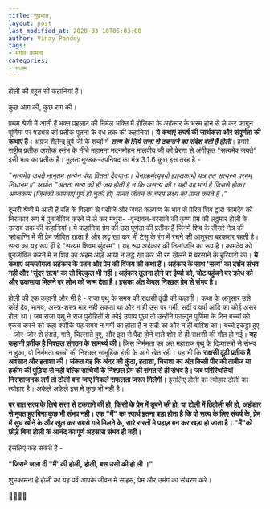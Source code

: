 ```yaml
---
title: सुप्रभात,
layout: post
last_modified_at: 2020-03-10T05:03:00
author: Vinay Pandey
tags:
- मंगल कामना
categories:
- मध्यम
---
```

होली की बहुत सी कहानियां हैं।

कुछ आग की, कुछ राग की।

प्रथम श्रेणी में आती हैं भक्त प्रहलाद की निर्मल भक्ति में होलिका के अहंकार के भस्म होने से ले कर फागुन पूर्णिमा पर षड्यंत्र की प्रतीक पूतना के वध तक की कहानियां। **ये कथाएं संघर्ष की सार्थकता और संपूर्णता की कथाएं हैं।** अग्रज शैलेन्द्र दुबे जी के शब्दों में  ***सत्य के लिये सत्ता से टकराने का संदेश देती है होली***। हमारे राष्ट्रीय प्रतीक अशोक स्तंभ के नीचे महामना मदनमोहन मालवीय जी की प्रेरणा से अंगीकृत "सत्यमेव जयते" इसी भाव का प्रतीक है। मूलतः मुण्डक-उपनिषद का मंत्र 3.1.6 कुछ इस तरह है -

*"सत्यमेव जयते नानृतम सत्येन पंथा विततो देवयानः।*
*येनाक्रमंत्यृषयो ह्याप्तकामो यत्र तत् सत्यस्य परमम् निधानम्॥"*
अर्थात 
*"अंततः सत्य की ही जय होती है न कि असत्य की। यही वह मार्ग है जिससे होकर आप्तकाम (जिनकी कामनाएं पूर्ण हो चुकी हों) मानव जीवन के चरम लक्ष्य को प्राप्त करते हैं।"*

दूसरी श्रेणी में आती हैं रति के विलाप से पसीजे और जगत कल्याण के भाव से प्रेरित शिव द्वारा कामदेव को निराकार रूप में  पुनर्जीवित करने से ले कर मथुरा- -वृन्दावन-बरसाने की कृष्ण प्रेम की लठ्ठमार होली के उत्सव तक की कहानियां। ये कहानियां प्रेम की उस पूर्णता की प्रतीक हैं जिनमे शिव के तीसरे नेत्र की क्रोधाग्नि में भी प्रेम जीवित रहता है और लट्ठ खा कर भी टेसू के रंग में रचने की आतुरता बरकरार रहती है। सत्य का यह रूप ही है "सत्यम शिवम सुंदरम"। यह रूप अहंकार की तिलांजलि का रूप है। कामदेव को पुनर्जीवित करने में न शिव का अहम आड़े आया न लट्ठ खा कर भी रंग खेलने में बरसाने के हुरियारों का। **ये कथाएं अन्ततोगत्व अहंकार के पतन और प्रेम की विजय की कथा हैं। अहंकार के साथ 'सत्य' का दर्शन संभव नही और 'सुंदर सत्य' का तो बिल्कुल भी नही। अहंकार तुलना होने पर ईर्ष्या को, चोट पहुंचने पर क्रोध को और उकसावा मिलने पर लोभ को जन्म देता है। इसका अंत केवल निश्छल प्रेम से संभव है।**

होली की एक कहानी और भी है -
राजा पृथु के समय की राक्षसी ढूंढी की कहानी। कथा के अनुसार उसे कोई देव, मानव, अस्त्र-शस्त्र मार नही सकता था और न ही उस पर गर्मी, सर्दी व वर्षा आदि का कोई असर होता था। जब राजा पृथु ने राज पुरोहितों से कोई उपाय पूछा तो उन्होंने फाल्गुन पूर्णिमा के दिन बच्चों को एकत्र करने को कहा क्योंकि यह समय न गर्मी का होता है न सर्दी का और न ही बारिश का। बच्चे इकट्ठा हुए -  जोर-जोर से हंसते, गाते, चिल्लाते हुए, और इस से पैदा होने वाले शोर से ही राक्षसी की मौत हो  गई। **यह कहानी प्रतीक है निश्छल संगठन के सामर्थ्य की।** जिस निर्ममता का अंत महाराज पृथु के दिव्यास्त्रों से संभव न हुआ, वो निर्ममता बच्चों की निश्छल सामूहिक हंसी के आगे खेत रही। यह भी कि **राक्षसी ढूंढी प्रतीक है अवसाद और हताशा की। संकेत यह कि अंदर की कुंठा, हताशा, निराशा का अंत किसी पीर की ताबीज या हकीम की पुड़िया से नही बल्कि साथियों के निश्छल प्रेम की संगत से ही संभव है। जब परिस्थितियां निराशाजनक लगें तो टोली बना जाए निकलें सफलता जरूर मिलेगी।** इसलिए होली का त्योहार टोली का त्योहार है। अकेले अकेले इस मे कुछ भी नही है। 

**पर बात सत्य के लिये सत्ता से टकराने की हो, किसी के प्रेम में डूबने की हो, या टोली में  ठिठोली की हो, अहंकार से मुक्त हुए बिना कुछ भी संभव नही। एक "मैं" का स्वार्थ इतना बड़ा होता है कि वो सत्य के लिए संघर्ष के, प्रेम में सुध खोने के और खुल कर सबसे गले मिलने के, सारे रास्तों मे पहाड़ बन कर खड़ा हो जाता है। "मैं"को छोड़े बिना होली के आनंद का पूर्ण अहसास संभव  ही नही।**

इसलिए कह सकते हैं -

**"जिसने जला दी "मैं' की होली,**
**होली, बस उसी की हो ली ।"**

शुभकामना है 
होली का यह पर्व आपके जीवन मे साहस, प्रेम और उमंग का संचरण करे।

🙏🌷🌷🙏


